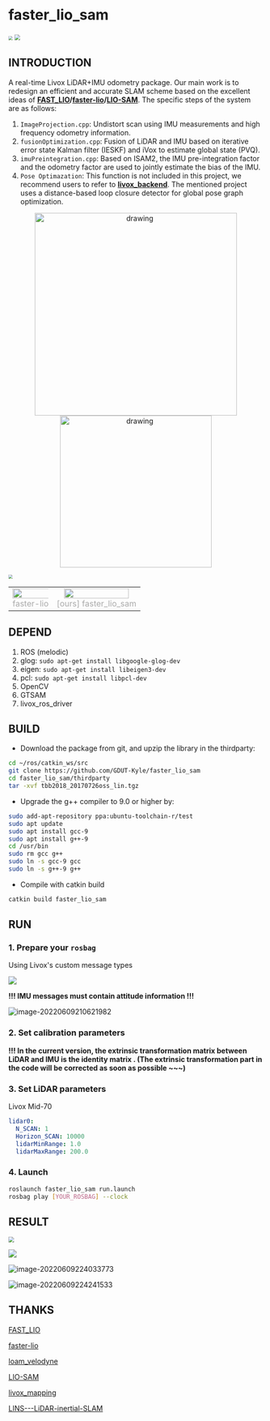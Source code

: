 # faster_lio_sam

<img src="./pic/gdut.png" div align=center style="zoom: 50%;" />

<img src="./pic/bag0.png" style="zoom: 67%;" />

## INTRODUCTION

A real-time Livox LiDAR+IMU odometry package. Our main work is to redesign an efficient and accurate SLAM scheme based on the excellent ideas of **[FAST_LIO](https://github.com/hku-mars/FAST_LIO)/[faster-lio](https://github.com/gaoxiang12/faster-lio)/[LIO-SAM](https://github.com/TixiaoShan/LIO-SAM)**. The specific steps of the system are as follows:

1. `ImageProjection.cpp`: Undistort scan using IMU measurements and high frequency odometry information.
2. `fusionOptimization.cpp`: Fusion of LiDAR and IMU based on iterative error state Kalman filter (IESKF) and iVox to estimate global state (PVQ).
3. `imuPreintegration.cpp`: Based on ISAM2, the IMU pre-integration factor and the odometry factor are used to jointly estimate the bias of the IMU.
4. `Pose Optimazation`: This function is not included in this project, we recommend users to refer to **[livox_backend](https://github.com/GDUT-Kyle/livox_backend)**. The mentioned project uses a distance-based loop closure detector for global pose graph optimization.

<p align='center'>
    <img src="./pic/handheld1.png" alt="drawing" width="400"/>
    <img src="./pic/handheld.jpg" alt="drawing" width="300"/>
</p>

<img src="./pic/frame.png" style="zoom:50%;" />

<table rules="none" align="center">
	<tr>
		<td>
			<center>
				<img src="./pic/fl1.png" width="110%" />
				<br/>
				<font color="AAAAAA">faster-lio</font>
			</center>
		</td>
		<td>
			<center>
				<img src="./pic/myfl1.png" width="90%" />
				<br/>
				<font color="AAAAAA">[ours] faster_lio_sam</font>
			</center>
		</td>
	</tr>
</table>


<center class = "half"> </center>

## DEPEND

1. ROS (melodic)
2. glog: `sudo apt-get install libgoogle-glog-dev`
3. eigen: `sudo apt-get install libeigen3-dev`
4. pcl: `sudo apt-get install libpcl-dev`
5. OpenCV
6. GTSAM
6. livox_ros_driver

## BUILD

- Download the package from git, and upzip the library in the thirdparty:
```bash
cd ~/ros/catkin_ws/src
git clone https://github.com/GDUT-Kyle/faster_lio_sam
cd faster_lio_sam/thirdparty
tar -xvf tbb2018_20170726oss_lin.tgz
```

- Upgrade the g++ compiler to 9.0 or higher by:

```bash
sudo add-apt-repository ppa:ubuntu-toolchain-r/test
sudo apt update
sudo apt install gcc-9
sudo apt install g++-9
cd /usr/bin
sudo rm gcc g++
sudo ln -s gcc-9 gcc
sudo ln -s g++-9 g++
```
- Compile with catkin build
```bash
catkin build faster_lio_sam
```

## RUN

### 1. Prepare your `rosbag`

Using Livox's custom message types

![](./pic/info_rosbag.png)

**!!! IMU messages must contain attitude information !!!**

![image-20220609210621982](pic/imu_data.png)

### 2. Set calibration parameters

**!!! In the current version, the extrinsic transformation matrix between LiDAR and IMU is the identity matrix . (The extrinsic transformation part in the code will be corrected as soon as possible ~~~)**

### 3. Set LiDAR parameters

Livox Mid-70

```yaml
lidar0:
  N_SCAN: 1
  Horizon_SCAN: 10000
  lidarMinRange: 1.0
  lidarMaxRange: 200.0
```

### 4. Launch

```bash
roslaunch faster_lio_sam run.launch
rosbag play [YOUR_ROSBAG] --clock
```

## RESULT

<img src="pic/bag1.png" style="zoom: 67%;" />

![](./pic/bag2.png)

![image-20220609224033773](pic/bag3.png)

![image-20220609224241533](pic/bag4.png)

## THANKS

[FAST_LIO](https://github.com/hku-mars/FAST_LIO)

[faster-lio](https://github.com/gaoxiang12/faster-lio)

[loam_velodyne](https://github.com/laboshinl/loam_velodyne)

[LIO-SAM](https://github.com/TixiaoShan/LIO-SAM)

[livox_mapping](https://github.com/Livox-SDK/livox_mapping)

[LINS---LiDAR-inertial-SLAM](https://github.com/ChaoqinRobotics/LINS---LiDAR-inertial-SLAM)

